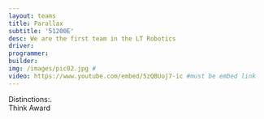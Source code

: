 ```yaml
---
layout: teams
title: Parallax
subtitle: '51200E'
desc: We are the first team in the LT Robotics
driver:
programmer:
builder:
img: /images/pic02.jpg #
video: https://www.youtube.com/embed/5zQBUoj7-ic #must be embed link
---
```

Distinctions:.\
Think Award
